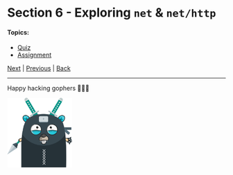 # Section 6 - Exploring `net` & `net/http`

#### Topics:

- [Quiz](https://github.com/steevehook/udemy-go101/blob/master/section_6-exploring-net-http/quiz)
- [Assignment](https://github.com/steevehook/udemy-go101/blob/master/section_6-exploring-net-http/assignment)

[Next](https://github.com/steevehook/udemy-go101/blob/master/section_7-notes-cli-app-improvements) |
[Previous](https://github.com/steevehook/udemy-go101/blob/master/section_6-exploring-net-http) |
[Back](https://github.com/steevehook/udemy-go101)

---

Happy hacking gophers 🚀🚀🚀

<img src="https://github.com/steevehook/udemy-go101/raw/master/udemy-go101.svg?sanitize=true" width="150px"/>
